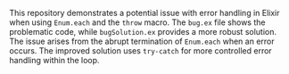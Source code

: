 This repository demonstrates a potential issue with error handling in Elixir when using `Enum.each` and the `throw` macro. The `bug.ex` file shows the problematic code, while `bugSolution.ex` provides a more robust solution.  The issue arises from the abrupt termination of `Enum.each` when an error occurs.  The improved solution uses `try-catch` for more controlled error handling within the loop.
